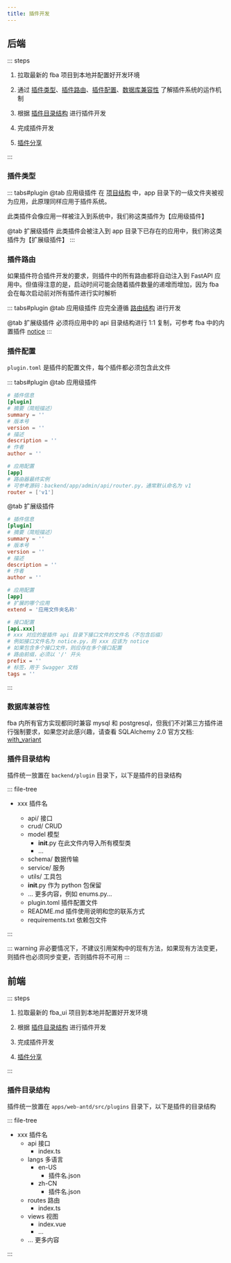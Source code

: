 ```yaml
---
title: 插件开发
---
```


## 后端

::: steps

1. 拉取最新的 fba 项目到本地并配置好开发环境
2. 通过 [插件类型](#插件类型)、[插件路由](#插件路由)、[插件配置](#插件配置)、[数据库兼容性](#数据库兼容性)
   了解插件系统的运作机制
3. 根据 [插件目录结构](#插件目录结构) 进行插件开发
4. 完成插件开发

5. [插件分享](./share.md) <Badge type="warning" text="可选" />

:::

### 插件类型

::: tabs#plugin
@tab <Icon name="carbon:app" />应用级插件
在 [项目结构](../backend/summary/intro.md#项目结构) 中，app
目录下的一级文件夹被视为应用，此原理同样应用于插件系统。

此类插件会像应用一样被注入到系统中，我们称这类插件为【应用级插件】

@tab <Icon name="fluent:table-simple-include-16-regular" />扩展级插件
此类插件会被注入到 app 目录下已存在的应用中，我们称这类插件为【扩展级插件】
:::

### 插件路由

如果插件符合插件开发的要求，则插件中的所有路由都将自动注入到 FastAPI 应用中。但值得注意的是，启动时间可能会随着插件数量的递增而增加，因为
fba 会在每次启动前对所有插件进行实时解析

::: tabs#plugin
@tab <Icon name="carbon:app" />应用级插件
应完全遵循 [路由结构](../backend/reference/router.md#路由结构) 进行开发

@tab <Icon name="fluent:table-simple-include-16-regular" />扩展级插件
必须将应用中的 api 目录结构进行 1:1 复制，可参考 fba
中的内置插件 [notice](https://github.com/fastapi-practices/fastapi_best_architecture/tree/master/backend/plugin/notice/api)
:::

### 插件配置

`plugin.toml` 是插件的配置文件，每个插件都必须包含此文件

::: tabs#plugin
@tab <Icon name="carbon:app" />应用级插件

```toml
# 插件信息
[plugin]
# 摘要（简短描述）
summary = ''
# 版本号
version = ''
# 描述
description = ''
# 作者
author = ''

# 应用配置
[app]
# 路由器最终实例
# 可参考源码：backend/app/admin/api/router.py，通常默认命名为 v1
router = ['v1']
```

@tab <Icon name="fluent:table-simple-include-16-regular" />扩展级插件

```toml
# 插件信息
[plugin]
# 摘要（简短描述）
summary = ''
# 版本号
version = ''
# 描述
description = ''
# 作者
author = ''

# 应用配置
[app]
# 扩展的哪个应用
extend = '应用文件夹名称'

# 接口配置
[api.xxx]
# xxx 对应的是插件 api 目录下接口文件的文件名（不包含后缀）
# 例如接口文件名为 notice.py，则 xxx 应该为 notice
# 如果包含多个接口文件，则应存在多个接口配置
# 路由前缀，必须以 '/' 开头
prefix = ''
# 标签，用于 Swagger 文档
tags = ''
```

:::

### 数据库兼容性

fba 内所有官方实现都同时兼容 mysql 和 postgresql，但我们不对第三方插件进行强制要求，如果您对此感兴趣，请查看 SQLAlchemy 2.0
官方文档:
[with_variant](https://docs.sqlalchemy.org/en/20/core/type_api.html#sqlalchemy.types.TypeEngine.with_variant)

### 插件目录结构

插件统一放置在 `backend/plugin` 目录下，以下是插件的目录结构

::: file-tree

- xxx 插件名 <Badge type="danger" text="必须" />
    - api/ 接口 <Badge type="danger" text="必须" />
    - crud/ CRUD
    - model 模型
        - __init__.py 在此文件内导入所有模型类 <Badge type="danger" text="目录存在则必须" />
        - …
    - schema/ 数据传输
    - service/ 服务
    - utils/ 工具包
    - __init__.py 作为 python 包保留 <Badge type="danger" text="必须" />
    - … 更多内容，例如 enums.py...
    - plugin.toml 插件配置文件 <Badge type="danger" text="必须" />
    - README.md 插件使用说明和您的联系方式 <Badge type="danger" text="必须" />
    - requirements.txt 依赖包文件

:::

::: warning
非必要情况下，不建议引用架构中的现有方法，如果现有方法变更，则插件也必须同步变更，否则插件将不可用
:::

## 前端

::: steps

1. 拉取最新的 fba_ui 项目到本地并配置好开发环境
2. 根据 [插件目录结构](#插件目录结构-1) 进行插件开发
3. 完成插件开发

4. [插件分享](./share.md) <Badge type="warning" text="可选" />

:::

### 插件目录结构

插件统一放置在 `apps/web-antd/src/plugins` 目录下，以下是插件的目录结构

::: file-tree

- xxx 插件名
    - api 接口
        - index.ts
    - langs 多语言
        - en-US
            - 插件名.json
        - zh-CN
            - 插件名.json
    - routes 路由
        - index.ts
    - views 视图
        - index.vue
        - …
    - … 更多内容

:::